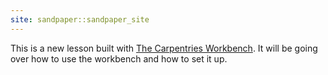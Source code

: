 ```yaml
---
site: sandpaper::sandpaper_site
---
```


This is a new lesson built with [The Carpentries Workbench][workbench]. It will be going over how to use the workbench and how to set it up.


[workbench]: https://carpentries.github.io/sandpaper-docs

